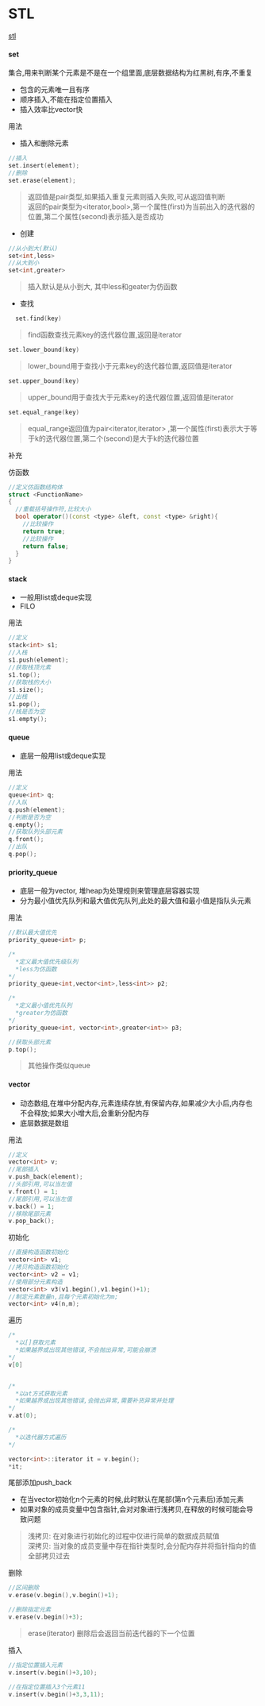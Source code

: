 # STL
[stl](https://juejin.im/post/6844903809731264519)
#### set
集合,用来判断某个元素是不是在一个组里面,底层数据结构为红黑树,有序,不重复
* 包含的元素唯一且有序
* 顺序插入,不能在指定位置插入
* 插入效率比vector快

用法  
* 插入和删除元素
~~~C++
//插入
set.insert(element);
//删除
set.erase(element);
~~~
> 返回值是pair类型,如果插入重复元素则插入失败,可从返回值判断  
> 返回的pair类型为<iterator,bool>,第一个属性(first)为当前出入的迭代器的位置,第二个属性(second)表示插入是否成功

* 创建
~~~C++
//从小到大(默认)
set<int,less>
//从大到小
set<int,greater>
~~~
> 插入默认是从小到大, 其中less和geater为仿函数

* 查找
~~~C++
  set.find(key)  
~~~
> find函数查找元素key的迭代器位置,返回是iterator

~~~C++
set.lower_bound(key)
~~~
> lower_bound用于查找小于元素key的迭代器位置,返回值是iterator

~~~C++
set.upper_bound(key)
~~~
> upper_bound用于查找大于元素key的迭代器位置,返回值是iterator
    
~~~C++
set.equal_range(key)
~~~
> equal_range返回值为pair<iterator,iterator> ,第一个属性(first)表示大于等于k的迭代器位置,第二个(second)是大于k的迭代器位置

补充

仿函数
~~~C++
//定义仿函数结构体
struct <FunctionName>
{
  //重载括号操作符,比较大小
  bool operator()(const <type> &left, const <type> &right){
    //比较操作
    return true;
    //比较操作
    return false;
  }
}
~~~

#### stack
* 一般用list或deque实现
* FILO

用法
~~~C++
//定义
stack<int> s1;
//入栈
s1.push(element);
//获取栈顶元素
s1.top();
//获取栈的大小
s1.size();
//出栈
s1.pop();
//栈是否为空
s1.empty();
~~~

#### queue
* 底层一般用list或deque实现

用法
~~~C++
//定义
queue<int> q;
//入队
q.push(element);
//判断是否为空
q.empty();
//获取队列头部元素
q.front();
//出队
q.pop();
~~~


#### priority_queue
* 底层一般为vector, 堆heap为处理规则来管理底层容器实现
* 分为最小值优先队列和最大值优先队列,此处的最大值和最小值是指队头元素

用法


~~~C++
//默认最大值优先
priority_queue<int> p;

/*
  *定义最大值优先级队列
  *less为仿函数
*/
priority_queue<int,vector<int>,less<int>> p2;

/*
  *定义最小值优先队列
  *greater为仿函数
*/
priority_queue<int, vector<int>,greater<int>> p3;

//获取头部元素
p.top();
~~~
> 其他操作类似queue


#### vector
* 动态数组,在堆中分配内存,元素连续存放,有保留内存,如果减少大小后,内存也不会释放;如果大小增大后,会重新分配内存
* 底层数据是数组  

用法
~~~C++
//定义
vector<int> v;
//尾部插入
v.push_back(element);
//头部引用,可以当左值
v.front() = 1;
//尾部引用,可以当左值
v.back() = 1;
//移除尾部元素
v.pop_back();

~~~
初始化
~~~C++
//直接构造函数初始化
vector<int> v1;
//拷贝构造函数初始化
vector<int> v2 = v1;
//使用部分元素构造
vector<int> v3(v1.begin(),v1.begin()+1);
//制定元素数量n,且每个元素初始化为m;
vector<int> v4(n,m);
~~~

遍历
~~~C++
/*
  *以[]获取元素
  *如果越界或出现其他错误,不会抛出异常,可能会崩溃
*/
v[0]


/*
  *以at方式获取元素
  *如果越界或出现其他错误,会抛出异常,需要补货异常并处理
*/
v.at(0);

/*
  *以迭代器方式遍历
*/

vector<int>::iterator it = v.begin();
*it;
~~~

尾部添加push_back
* 在当vector初始化n个元素的时候,此时默认在尾部(第n个元素后)添加元素
* 如果对象的成员变量中包含指针,会对对象进行浅拷贝,在释放的时候可能会导致问题
> 浅拷贝: 在对象进行初始化的过程中仅进行简单的数据成员赋值  
> 深拷贝: 当对象的成员变量中存在指针类型时,会分配内存并将指针指向的值全部拷贝过去

删除
~~~C++
//区间删除
v.erase(v.begin(),v.begin()+1);

//删除指定元素
v.erase(v.begin()+3);

~~~
> erase(iterator) 删除后会返回当前迭代器的下一个位置

插入
~~~C++
//指定位置插入元素
v.insert(v.begin()+3,10);

//在指定位置插入3个元素11
v.insert(v.begin()+3,3,11);
~~~




